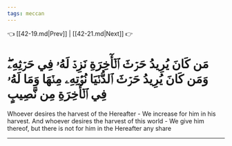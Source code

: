 ```yaml
---
tags: meccan
---
```


👈 [[42-19.md|Prev]] | [[42-21.md|Next]] 👉

# مَن كَانَ يُرِيدُ حَرۡثَ ٱلۡأٓخِرَةِ نَزِدۡ لَهُۥ فِي حَرۡثِهِۦۖ وَمَن كَانَ يُرِيدُ حَرۡثَ ٱلدُّنۡيَا نُؤۡتِهِۦ مِنۡهَا وَمَا لَهُۥ فِي ٱلۡأٓخِرَةِ مِن نَّصِيبٍ

Whoever desires the harvest of the Hereafter - We increase for him in his harvest. And whoever desires the harvest of this world - We give him thereof, but there is not for him in the Hereafter any share

---

